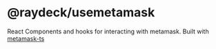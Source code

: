 # @raydeck/usemetamask
React Components and hooks for interacting with metamask. Built with [metamask-ts](https://npmjs.com/package/@raydeck/metamask-ts)